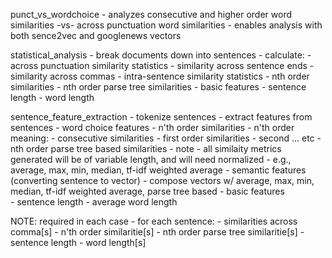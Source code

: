 punct_vs_wordchoice 
    - analyzes consecutive and higher order word similarities -vs- across punctuation word similarities
    - enables analysis with both sence2vec and googlenews vectors
        
        
statistical_analysis
    - break documents down into sentences
    - calculate:
        - across punctuation similarity statistics
            - similarity across sentence ends
            - similarity across commas
        - intra-sentence similarity statistics
            - nth order similarities
            - nth order parse tree similarities
        - basic features
            - sentence length
            - word length
            
            
sentence_feature_extraction
    - tokenize sentences
    - extract features from sentences
        - word choice features
            - n'th order similarities
                - n'th order meaning:
                    - consecutive similarities
                    - first order similarities
                    - second ...
                    etc
            - nth order parse tree based similarities
            - note - all similaity metrics generated will be of variable length, and will need normalized
                - e.g., average, max, min, median, tf-idf weighted average
        - semantic features (converting sentence to vector)
            - compose vectors w/ average, max, min, median, tf-idf weighted average, parse tree based 
        - basic features    
            - sentence length
            - average word length
        
        
NOTE:
    required in each case
    - for each sentence:
        - similarities across comma[s]
        - n'th order similaritie[s]
        - nth order parse tree similaritie[s]
        - sentence length
        - word length[s]
        
        
